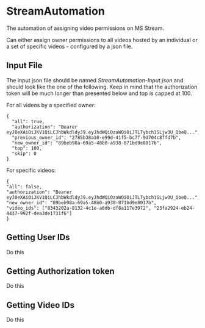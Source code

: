 # StreamAutomation
The automation of assigning video permissions on MS Stream.

Can either assign owner permissions to all videos hosted by an individual or a set of specific videos - configured by a json file.

## Input File
The input json file should be named *StreamAutomation-Input.json* and should look like the one of the following. 
Keep in mind that the authorization token will be much longer than presented below and top is capped at 100.
  
  For all videos by a specified owner:
  ```
  {
    "all": true,
    "authorization": "Bearer eyJ0eXAiOiJKV1QiLCJhbWkdldyJ9.eyJhdWQiOzaWQiOiJTLTybch1SLjw3U_QbeQ...",
    "previous_owner_id": "2785b38a10-e99d-41f5-bc7f-9d704c8ffd7b",
    "new_owner_id": "89beb98a-69a5-48b0-a938-871bd9e8017b",
    "top": 100,
    "skip": 0
  }
  ```
  
  For specific videos:
  ```
  {
  "all": false,
  "authorization": "Bearer eyJ0eXAiOiJKV1QiLCJhbWkdldyJ9.eyJhdWQiOzaWQiOiJTLTybch1SLjw3U_QbeQ...",
  "new_owner_id": "89beb98a-69a5-48b0-a938-871bd9e8017b",
  "video_ids": ["8343202a-8132-4c1e-a6db-df8a117e3972", "23fa2924-eb24-4437-992f-dea3de1731f6"]
  }
  ```
  
## Getting User IDs
Do this

## Getting Authorization token
Do this

## Getting Video IDs
Do this
